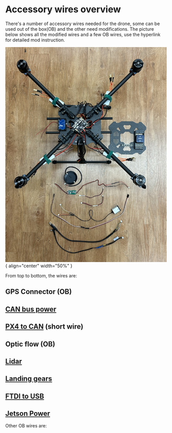 # Accessory wires overview

There's a number of accessory wires needed for the drone, some can be used out of the box(OB) and the other need modifications. The picture below shows all the modified wires and a few OB wires, use the hyperlink for detailed mod instruction.

![accessory wire](../images/homebrew/Acc_wires.jpg){ align="center" width="50%" }

From top to bottom, the wires are:  
  ## GPS Connector (OB)
  ## [CAN bus power](https://www.youtube.com/watch?v=dQw4w9WgXcQ)
  ## [PX4 to CAN](https://www.youtube.com/watch?v=dQw4w9WgXcQ) (short wire)
  ## Optic flow (OB)
  ## [Lidar](https://www.youtube.com/watch?v=dQw4w9WgXcQ)
  ## [Landing gears](https://www.youtube.com/watch?v=dQw4w9WgXcQ)
  ## [FTDI to USB](https://www.youtube.com/watch?v=dQw4w9WgXcQ)
  ## [Jetson Power](https://www.youtube.com/watch?v=dQw4w9WgXcQ)

Other OB wires are: